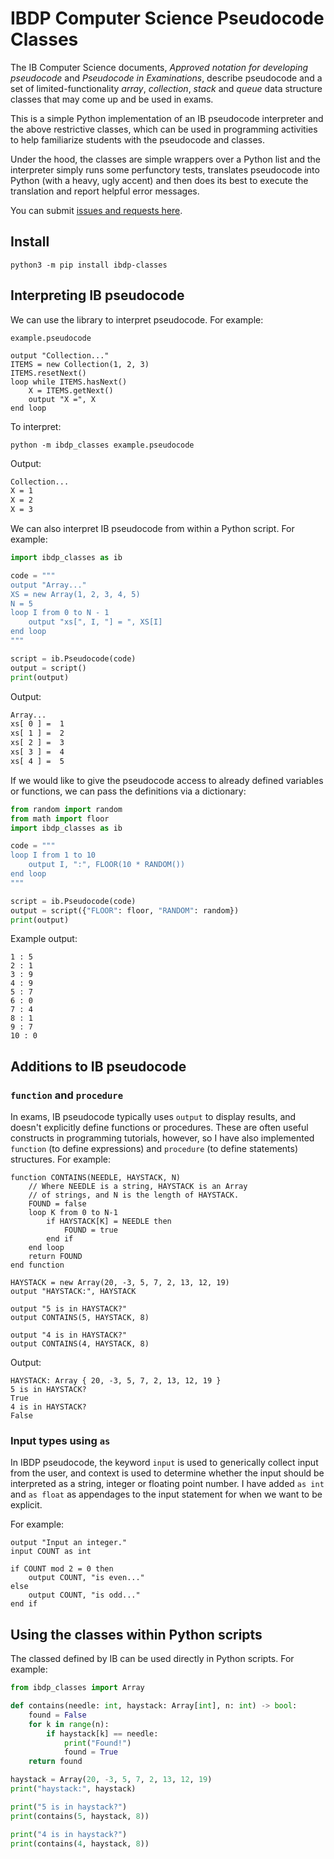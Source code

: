 # IBDP Computer Science Pseudocode Classes

The IB Computer Science documents, *Approved notation for developing pseudocode* and *Pseudocode in Examinations*, describe pseudocode and a set of limited-functionality *array*, *collection*, *stack* and *queue* data structure classes that may come up and be used in exams.

This is a simple Python implementation of an IB pseudocode interpreter and the above restrictive classes, which can be used in programming activities to help familiarize students with the pseudocode and classes.

Under the hood, the classes are simple wrappers over a Python list and the interpreter simply runs some perfunctory tests, translates pseudocode into Python (with a heavy, ugly accent) and then does its best to execute the translation and report helpful error messages. 

You can submit [issues and requests here](https://github.com/ram6ler/ibdp_classes/issues).

## Install

```
python3 -m pip install ibdp-classes
````


## Interpreting IB pseudocode

We can use the library to interpret pseudocode. For example:

`example.pseudocode`
```text
output "Collection..."
ITEMS = new Collection(1, 2, 3)
ITEMS.resetNext()
loop while ITEMS.hasNext()
    X = ITEMS.getNext()
    output "X =", X
end loop
```

To interpret:

```
python -m ibdp_classes example.pseudocode
```

Output:

```txt
Collection...
X = 1
X = 2
X = 3
```

We can also interpret IB pseudocode from within a Python script. For example:

```python
import ibdp_classes as ib

code = """
output "Array..."
XS = new Array(1, 2, 3, 4, 5)
N = 5
loop I from 0 to N - 1
    output "xs[", I, "] = ", XS[I]
end loop
"""

script = ib.Pseudocode(code)
output = script()
print(output)
```

Output:

```txt
Array...
xs[ 0 ] =  1
xs[ 1 ] =  2
xs[ 2 ] =  3
xs[ 3 ] =  4
xs[ 4 ] =  5
```

If we would like to give the pseudocode access to already defined variables or functions, we can pass the definitions via a dictionary:

```python
from random import random
from math import floor
import ibdp_classes as ib

code = """
loop I from 1 to 10
    output I, ":", FLOOR(10 * RANDOM())
end loop
"""

script = ib.Pseudocode(code)
output = script({"FLOOR": floor, "RANDOM": random})
print(output)
```

Example output:

```text
1 : 5
2 : 1
3 : 9
4 : 9
5 : 7
6 : 0
7 : 4
8 : 1
9 : 7
10 : 0
```

## Additions to IB pseudocode

### `function` and `procedure`

In exams, IB pseudocode typically uses `output` to display results, and doesn't explicitly define functions or procedures. These are often useful constructs in programming tutorials, however, so I have also implemented `function` (to define expressions) and `procedure` (to define statements) structures. For example:

```text
function CONTAINS(NEEDLE, HAYSTACK, N)
    // Where NEEDLE is a string, HAYSTACK is an Array
    // of strings, and N is the length of HAYSTACK.
    FOUND = false
    loop K from 0 to N-1
        if HAYSTACK[K] = NEEDLE then
            FOUND = true
        end if
    end loop
    return FOUND
end function

HAYSTACK = new Array(20, -3, 5, 7, 2, 13, 12, 19)
output "HAYSTACK:", HAYSTACK

output "5 is in HAYSTACK?"
output CONTAINS(5, HAYSTACK, 8)

output "4 is in HAYSTACK?"
output CONTAINS(4, HAYSTACK, 8)
```

Output:

```
HAYSTACK: Array { 20, -3, 5, 7, 2, 13, 12, 19 }
5 is in HAYSTACK?
True
4 is in HAYSTACK?
False
```

### Input types using `as`

In IBDP pseudocode, the keyword `input` is used to generically collect input from the user, and context is used to determine whether the input should be interpreted as a string, integer or floating point number. I have added `as int` and `as float` as appendages to the input statement for when we want to be explicit.

For example:

```
output "Input an integer."
input COUNT as int

if COUNT mod 2 = 0 then
    output COUNT, "is even..."
else
    output COUNT, "is odd..."
end if
```

## Using the classes within Python scripts

The classed defined by IB can be used directly in Python scripts. For example:

```python
from ibdp_classes import Array

def contains(needle: int, haystack: Array[int], n: int) -> bool:
    found = False
    for k in range(n):
        if haystack[k] == needle:
            print("Found!")
            found = True
    return found

haystack = Array(20, -3, 5, 7, 2, 13, 12, 19)
print("haystack:", haystack)

print("5 is in haystack?")
print(contains(5, haystack, 8))

print("4 is in haystack?")
print(contains(4, haystack, 8))
```

